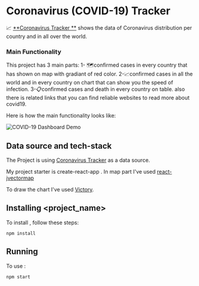 # Coronavirus (COVID-19) Tracker

📈 [**Coronavirus Tracker **](https://haji-covid19.netlify.app/) shows the data of Сoronavirus distribution per country and in all over the world.


### Main Functionality

This project has 3 main parts: 
1- 🗺️confirmed cases in every country that has shown on map with gradiant of red color.
2-📈confirmed cases in all the world and in every country on chart that can show you the speed of infection. 
3-📋confirmed cases and death in every country on table.
also there is related links that you can find reliable websites to read more about covid19.

Here is how the main functionality looks like:

![COVID-19 Dashboard Demo](./covid.gif)

## Data source and tech-stack

The Project is using [Coronavirus Tracker](https://coronavirus-tracker-api.herokuapp.com/) as a data source.

My project starter is create-react-app . In map part I've used [react-jvectormap](https://www.npmjs.com/package/react-jvectormap)


 To draw the chart I've used [Victory](https://formidable.com/open-source/victory/docs/victory-chart/).

## Installing <project_name>

To install <CovidTracker>, follow these steps:

```
npm install
```

## Running <Covid19Tracker>

To use <Covid19Tracker>:

```
npm start
```


